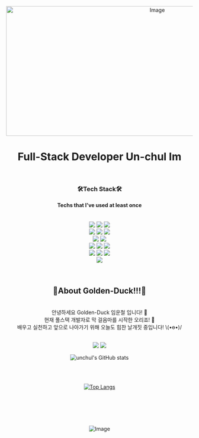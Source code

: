 <div align = "center">
<img width="800" height="350" alt="Image" src="https://github.com/user-attachments/assets/37d3e372-ca06-44d0-aa77-3628d7467780" />
</div>

<h1 align="center">
Full-Stack Developer Un-chul Im
</h1>

<br/>

<h3 align="center">🛠Tech Stack🛠</h3>
<h4 align="center">Techs that I've used at least once</h4>
   <br/>
<div align=center> 
   <img src="https://img.shields.io/badge/html5-E34F26?style=for-the-badge&logo=html5&logoColor=white"/> 
   <img src="https://img.shields.io/badge/css-1572B6?style=for-the-badge&logo=css3&logoColor=white"/> 
   <img src="https://img.shields.io/badge/javascript-F7DF1E?style=for-the-badge&logo=javascript&logoColor=black"/> 
  <br/>
   <img src="https://img.shields.io/badge/react-61DAFB?style=for-the-badge&logo=react&logoColor=black"/>   
   <img src="https://img.shields.io/badge/redux-764ABC?style=for-the-badge&logo=redux&logoColor=purple"/>
   <img src="https://img.shields.io/badge/ReactQuery-FF4154?style=for-the-badge&logo=ReactQuery&logoColor=white"/>
  <br/>
   <img src="https://img.shields.io/badge/styledcomponents-DB7093?style=for-the-badge&logo=styledcomponents&logoColor=white"/>
   <img src="https://img.shields.io/badge/GitHub-181717?style=for-the-badge&logo=GitHub&logoColor=white"/>
   <br/>
   <img src="https://img.shields.io/badge/java-007396?style=for-the-badge&logo=java&logoColor=white"> 
   <img src="https://img.shields.io/badge/socket.io-010101?style=for-the-badge&logo=socket.io&logoColor=white">
   <img src="https://img.shields.io/badge/linux-FCC624?style=for-the-badge&logo=linux&logoColor=black">
   <br/>
   <img src="https://img.shields.io/badge/spring-6DB33F?style=for-the-badge&logo=spring&logoColor=white">
   <img src="https://img.shields.io/badge/springboot-6DB33F?style=for-the-badge&logo=springboot&logoColor=white">
   <img src="https://img.shields.io/badge/mysql-4479A1?style=for-the-badge&logo=mysql&logoColor=white">
   <br/>
   <img src="https://img.shields.io/badge/github-181717?style=for-the-badge&logo=github&logoColor=white">
   
 
  <br/>
  <br/>
  <br/>
  
<h2>🦆About Golden-Duck!!!🦆</h2>
<br/>
안녕하세요 Golden-Duck 임운철 입니다! 🐥 </br> 
현재 풀스택 개발자로 막 걸음마를 시작한 오리죠! 🐣 </br>
배우고 실천하고 앞으로 나아가기 위해 오늘도 힘찬 날개짓 중입니다!  \(•ө•)/ </br>

</br>

<a href="https://goldenducknest.tistory.com/"><img src="https://img.shields.io/badge/tistory-000000?style=for-the-badge&logo=tistory&logoColor=white"/></a> 
<a href="https://mail.google.com/mail/?view=cm&amp;fs=1&amp;to=pipyu@naver.com" target="_blank"><img src="https://img.shields.io/badge/Gmail-EA4335?style=for-the-badge&logo=Gmail&logoColor=white"/> </a>

![unchul's GitHub stats](https://github-readme-stats.vercel.app/api?username=unchul&hide=contribs,prs&bg_color=F9B937&text_color=524782&title_color=020715)

<br/>
<br/>

[![Top Langs](https://github-readme-stats.vercel.app/api/top-langs/?username=unchul&layout=compact&theme=great-gatsby&langs_count=8)](https://github.com/anuraghazra/github-readme-stats)

<br/>
<br/>
<br/>
<br/>


![Image](https://github.com/user-attachments/assets/09931947-8218-45b7-85de-df9f679f730c)
<!--
**unchul/unchul** is a ✨ _special_ ✨ repository because its `README.md` (this file) appears on your GitHub profile.

Here are some ideas to get you started:

- 🔭 I’m currently working on ...
- 🌱 I’m currently learning ...
- 👯 I’m looking to collaborate on ...
- 🤔 I’m looking for help with ...
- 💬 Ask me about ...
- 📫 How to reach me: ...
- 😄 Pronouns: ...
- ⚡ Fun fact: ...
-->
